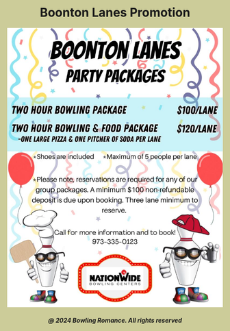 <html style="background-color:#CCCC99;">

<style>
{% unless template.name == 'index' %}
.site-header {
background-image: url("(image name).jpg");
background-size: 100%;
}
{% endunless  %}
</style>

<body>
   
<h1 style="text-align:center;">Boonton Lanes Promotion</h1>
<img
  class="fit-picture"
  src="boontonlanes.jpeg"
  alt="Boonton Lanes Promotion" />
  
<h5 style="text-align:center;"><i>@ 2024 Bowling Romance. All rights reserved</i></h5>   
</body>
</html>
